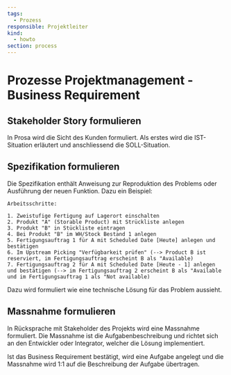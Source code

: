 ```yaml
---
tags:
  - Prozess
responsible: Projektleiter
kind:
  - howto
section: process
---
```

# Prozesse Projektmanagement - Business Requirement

## Stakeholder Story formulieren

In Prosa wird die Sicht des Kunden formuliert. Als erstes wird die IST-Situation erläutert und anschliessend die SOLL-Situation.

## Spezifikation formulieren

Die Spezifikation enthält Anweisung zur Reproduktion des Problems oder Ausführung der neuen Funktion. Dazu ein Beispiel:

```
Arbeitsschritte:

1. Zweistufige Fertigung auf Lagerort einschalten
2. Produkt "A" (Storable Product) mit Strückliste anlegen
3. Produkt "B" in Stückliste eintragen
4. Bei Produkt "B" im WH/Stock Bestand 1 anlegen
5. Fertigungsauftrag 1 für A mit Scheduled Date [Heute] anlegen und bestätigen  
6. Im Upstream Picking "Verfügbarkeit prüfen" (--> Product B ist reserviert, im Fertigungsauftrag erscheint B als "Available)
7. Fertigungsauftrag 2 für A mit Scheduled Date [Heute - 1] anlegen und bestätigen (--> im Fertigungsauftrag 2 erscheint B als "Available und im Fertigungsauftrag 1 als "Not available)
```

Dazu wird formuliert wie eine technische Lösung für das Problem aussieht. 

## Massnahme formulieren

In Rücksprache mit Stakeholder des  Projekts wird eine Massnahme formuliert. Die Massnahme ist die Aufgabenbeschreibung und richtet sich an den Entwickler oder Integrator, welcher die Lösung implementiert.

Ist das Business Requirement bestätigt, wird eine Aufgabe angelegt und die Massnahme wird 1:1 auf die Beschreibung der Aufgabe übertragen.

